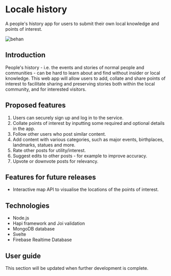 # Locale history

A people's history app for users to submit their own local knowledge and points of interest.

![behan](https://github.com/poraif/localehistory/assets/80412354/d8a93eaa-f84a-45db-9cd3-ff369cc31cee)

 
## Introduction
People's history - i.e. the events and stories of normal people and communities - can be hard to learn about and find without insider or local knowledge. This web app will allow users to add, collate and share points of interest to facilitate sharing and preserving stories both within the local community, and for interested visitors.

## Proposed features
1.	Users can securely sign up and log in to the service.
2.	Collate points of interest by inputting some required and optional details in the app.
3.	Follow other users who post similar content.
4.	Add content with various categories, such as major events, birthplaces, landmarks, statues and more.
5.	Rate other posts for utility/interest.
6. Suggest edits to other posts - for example to improve accuracy.
6.	Upvote or downvote posts for relevancy.

## Features for future releases
-	Interactive map API to visualise the locations of the points of interest.
   
## Technologies
-	Node.js
-	Hapi framework and Joi validation
-	MongoDB database
-	Svelte
-	Firebase Realtime Database

## User guide
This section will be updated when further development is complete.
